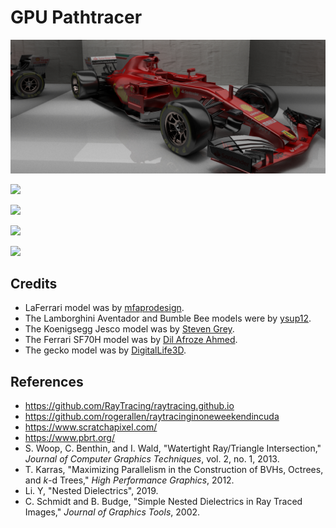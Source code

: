 # GPU Pathtracer

![](images/20200227_f1.jpg)

![](images/20200306_cars.jpg)

![](images/20200306_dragon.jpg)

![](images/20200110_dragon.jpg)

![](images/20200308_glass.jpg)

## Credits

* LaFerrari model was by [mfaprodesign](https://free3d.com/user/mfaprodesign).
* The Lamborghini Aventador and Bumble Bee models were by [ysup12](https://free3d.com/user/ysup12).
* The Koenigsegg Jesco model was by [Steven Grey](https://sketchfab.com/Steven007).
* The Ferrari SF70H model was by [Dil Afroze Ahmed](https://free3d.com/user/dil_afroze).
* The gecko model was by [DigitalLife3D](https://sketchfab.com/DigitalLife3D).

## References

* https://github.com/RayTracing/raytracing.github.io
* https://github.com/rogerallen/raytracinginoneweekendincuda
* https://www.scratchapixel.com/
* https://www.pbrt.org/
* S. Woop, C. Benthin, and I. Wald, "Watertight Ray/Triangle Intersection," *Journal of Computer Graphics Techniques*, vol. 2, no. 1, 2013.
* T. Karras, "Maximizing Parallelism in the Construction of BVHs, Octrees, and *k*-d Trees," *High Performance Graphics*, 2012.
* Li. Y, "Nested Dielectrics", 2019.
* C. Schmidt and B. Budge, "Simple Nested Dielectrics in Ray Traced Images," *Journal of Graphics Tools*, 2002.
